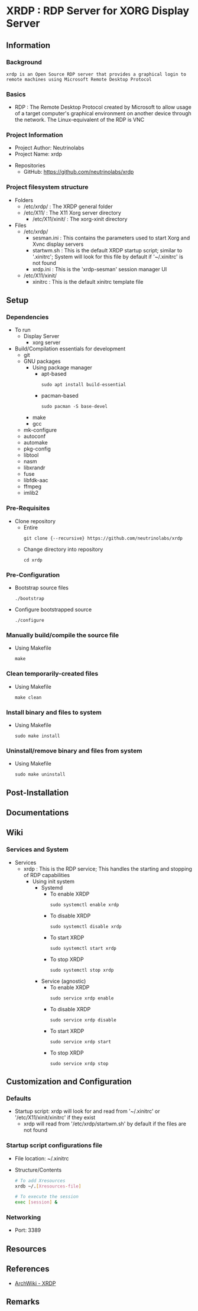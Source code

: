 # XRDP : RDP Server for XORG Display Server

## Information
### Background
```
xrdp is an Open Source RDP server that provides a graphical login to remote machines using Microsoft Remote Desktop Protocol
```

### Basics
+ RDP : The Remote Desktop Protocol created by Microsoft to allow usage of a target computer's graphical environment on another device through the network. The Linux-equivalent of the RDP is VNC

### Project Information
+ Project Author: Neutrinolabs
+ Project Name: xrdp
- Repositories
    + GitHub: https://github.com/neutrinolabs/xrdp

### Project filesystem structure
- Folders
    + /etc/xrdp/ : The XRDP general folder
    - /etc/X11/ : The X11 Xorg server directory
        - /etc/X11/xinit/ : The xorg-xinit directory
- Files
    - /etc/xrdp/
        + sesman.ini : This contains the parameters used to start Xorg and Xvnc display servers
        + startwm.sh : This is the default XRDP startup script; similar to '.xinitrc'; System will look for this file by default if '~/.xinitrc' is not found
        + xrdp.ini : This is the 'xrdp-sesman' session manager UI 
    - /etc/X11/xinit/
        + xinitrc : This is the default xinitrc template file

## Setup
### Dependencies
- To run
    - Display Server
        + xorg server
- Build/Compilation essentials for development
    + git
    - GNU packages
         - Using package manager
            - apt-based
                ```console
                sudo apt install build-essential
                ```
            - pacman-based
                ```console
                sudo pacman -S base-devel
                ```       
        - make
        - gcc
    + mk-configure 
    + autoconf 
    + automake 
    + pkg-config 
    + libtool 
    + nasm 
    + libxrandr 
    + fuse 
    + libfdk-aac 
    + ffmpeg 
    + imlib2

### Pre-Requisites
- Clone repository
    - Entire
        ```console
        git clone {--recursive} https://github.com/neutrinolabs/xrdp
        ```
    - Change directory into repository
        ```console
        cd xrdp
        ```

### Pre-Configuration 
- Bootstrap source files
    ```console
    ./bootstrap
    ```

- Configure bootstrapped source
    ```console
    ./configure
    ```

### Manually build/compile the source file
- Using Makefile
    ```console
    make
    ```

### Clean temporarily-created files
- Using Makefile
    ```console
    make clean
    ```

### Install binary and files to system
- Using Makefile
    ```console
    sudo make install
    ```

### Uninstall/remove binary and files from system
- Using Makefile
    ```console
    sudo make uninstall
    ```

## Post-Installation


## Documentations

## Wiki

### Services and System
- Services
    - xrdp : This is the RDP service; This handles the starting and stopping of RDP capabilities
        - Using init system
            - Systemd
                - To enable XRDP
                    ```console
                    sudo systemctl enable xrdp
                    ```
                - To disable XRDP
                    ```console
                    sudo systemctl disable xrdp
                    ```
                - To start XRDP
                    ```console
                    sudo systemctl start xrdp
                    ```
                - To stop XRDP
                    ```console
                    sudo systemctl stop xrdp
                    ```
            - Service (agnostic)
                - To enable XRDP
                    ```console
                    sudo service xrdp enable
                    ```
                - To disable XRDP
                    ```console
                    sudo service xrdp disable
                    ```
                - To start XRDP
                    ```console
                    sudo service xrdp start
                    ```
                - To stop XRDP
                    ```console
                    sudo service xrdp stop
                    ```

## Customization and Configuration

### Defaults
- Startup script: xrdp will look for and read from '~/.xinitrc' or '/etc/X11/xinit/xinitrc' if they exist 
    + xrdp will read from '/etc/xrdp/startwm.sh' by default if the files are not found

### Startup script configurations file
+ File location: ~/.xinitrc
- Structure/Contents
    ```bash
    # To add Xresources
    xrdb ~/.[Xresources-file]

    # To execute the session
    exec [session] &
    ```

### Networking
+ Port: 3389

## Resources

## References
+ [ArchWiki - XRDP](https://wiki.archlinux.org/title/xrdp)

## Remarks


